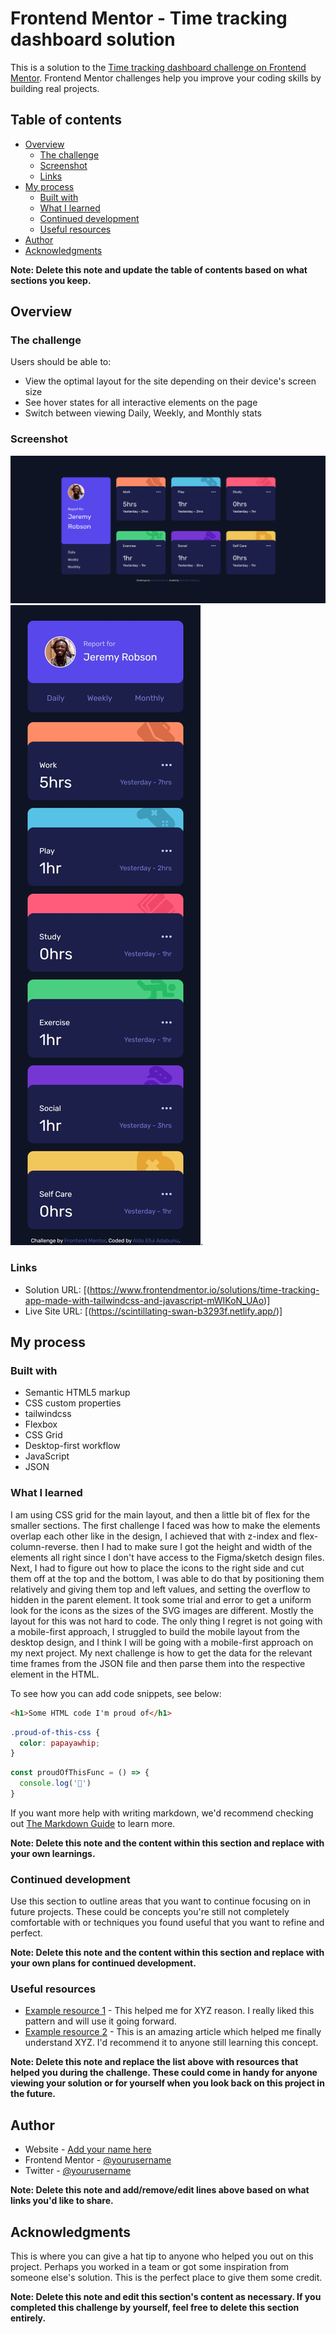 # Frontend Mentor - Time tracking dashboard solution

This is a solution to the [Time tracking dashboard challenge on Frontend Mentor](https://www.frontendmentor.io/challenges/time-tracking-dashboard-UIQ7167Jw). Frontend Mentor challenges help you improve your coding skills by building real projects. 

## Table of contents

- [Overview](#overview)
  - [The challenge](#the-challenge)
  - [Screenshot](#screenshot)
  - [Links](#links)
- [My process](#my-process)
  - [Built with](#built-with)
  - [What I learned](#what-i-learned)
  - [Continued development](#continued-development)
  - [Useful resources](#useful-resources)
- [Author](#author)
- [Acknowledgments](#acknowledgments)

**Note: Delete this note and update the table of contents based on what sections you keep.**

## Overview

### The challenge

Users should be able to:

- View the optimal layout for the site depending on their device's screen size
- See hover states for all interactive elements on the page
- Switch between viewing Daily, Weekly, and Monthly stats

### Screenshot

![](/Screenshots/Screenshot2023-01-20.png)
![](/Screenshots/screenshot-mobile.jpeg).

### Links

- Solution URL: [(https://www.frontendmentor.io/solutions/time-tracking-app-made-with-tailwindcss-and-javascript-mWIKoN_UAo)]
- Live Site URL: [(https://scintillating-swan-b3293f.netlify.app/)]

## My process

### Built with

- Semantic HTML5 markup
- CSS custom properties
- tailwindcss
- Flexbox
- CSS Grid
- Desktop-first workflow
- JavaScript
- JSON

### What I learned

I am using CSS grid for the main layout, and then a little bit of flex for the smaller sections. The first challenge I faced was how to make the elements overlap each other like in the design, I achieved that with z-index and flex-column-reverse. then I had to make sure I got the height and width of the elements all right since I don't have access to the Figma/sketch design files. Next, I had to figure out how to place the icons to the right side and cut them off at the top and the bottom, I was able to do that by positioning them relatively and giving them top and left values, and setting the overflow to hidden in the parent element. It took some trial and error to get a uniform look for the icons as the sizes of the SVG images are different.
Mostly the layout for this was not hard to code. The only thing I regret is not going with a mobile-first approach, I struggled to build the mobile layout from the desktop design, and I think I will be going with a mobile-first approach on my next project.
My next challenge is how to get the data for the relevant time frames from the JSON file and then parse them into the respective element in the HTML.

To see how you can add code snippets, see below:

```html
<h1>Some HTML code I'm proud of</h1>
```
```css
.proud-of-this-css {
  color: papayawhip;
}
```
```js
const proudOfThisFunc = () => {
  console.log('🎉')
}
```

If you want more help with writing markdown, we'd recommend checking out [The Markdown Guide](https://www.markdownguide.org/) to learn more.

**Note: Delete this note and the content within this section and replace with your own learnings.**

### Continued development

Use this section to outline areas that you want to continue focusing on in future projects. These could be concepts you're still not completely comfortable with or techniques you found useful that you want to refine and perfect.

**Note: Delete this note and the content within this section and replace with your own plans for continued development.**

### Useful resources

- [Example resource 1](https://www.example.com) - This helped me for XYZ reason. I really liked this pattern and will use it going forward.
- [Example resource 2](https://www.example.com) - This is an amazing article which helped me finally understand XYZ. I'd recommend it to anyone still learning this concept.

**Note: Delete this note and replace the list above with resources that helped you during the challenge. These could come in handy for anyone viewing your solution or for yourself when you look back on this project in the future.**

## Author

- Website - [Add your name here](https://www.your-site.com)
- Frontend Mentor - [@yourusername](https://www.frontendmentor.io/profile/yourusername)
- Twitter - [@yourusername](https://www.twitter.com/yourusername)

**Note: Delete this note and add/remove/edit lines above based on what links you'd like to share.**

## Acknowledgments

This is where you can give a hat tip to anyone who helped you out on this project. Perhaps you worked in a team or got some inspiration from someone else's solution. This is the perfect place to give them some credit.

**Note: Delete this note and edit this section's content as necessary. If you completed this challenge by yourself, feel free to delete this section entirely.**
